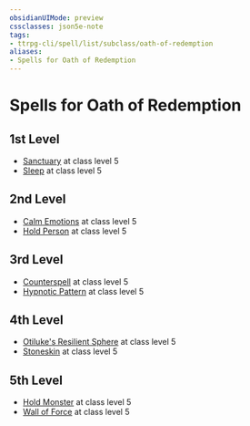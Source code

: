 ```yaml
---
obsidianUIMode: preview
cssclasses: json5e-note
tags:
- ttrpg-cli/spell/list/subclass/oath-of-redemption
aliases:
- Spells for Oath of Redemption
---
```

# Spells for Oath of Redemption

## 1st Level

- [Sanctuary](/3-Mechanics/CLI/spells/sanctuary-xphb.md "XPHB") at class level 5
- [Sleep](/3-Mechanics/CLI/spells/sleep-xphb.md "XPHB") at class level 5

## 2nd Level

- [Calm Emotions](/3-Mechanics/CLI/spells/calm-emotions-xphb.md "XPHB") at class level 5
- [Hold Person](/3-Mechanics/CLI/spells/hold-person-xphb.md "XPHB") at class level 5

## 3rd Level

- [Counterspell](/3-Mechanics/CLI/spells/counterspell-xphb.md "XPHB") at class level 5
- [Hypnotic Pattern](/3-Mechanics/CLI/spells/hypnotic-pattern-xphb.md "XPHB") at class level 5

## 4th Level

- [Otiluke's Resilient Sphere](/3-Mechanics/CLI/spells/otilukes-resilient-sphere-xphb.md "XPHB") at class level 5
- [Stoneskin](/3-Mechanics/CLI/spells/stoneskin-xphb.md "XPHB") at class level 5

## 5th Level

- [Hold Monster](/3-Mechanics/CLI/spells/hold-monster-xphb.md "XPHB") at class level 5
- [Wall of Force](/3-Mechanics/CLI/spells/wall-of-force-xphb.md "XPHB") at class level 5